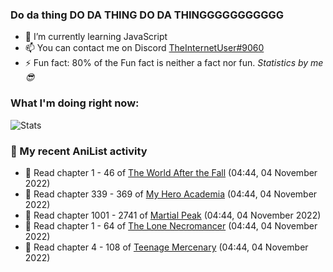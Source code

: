 ### Do da thing DO DA THING DO DA THINGGGGGGGGGGG

<!-- **TheInternetUser0/TheInternetUser0** is a ✨ _special_ ✨ repository because its `README.md` (this file) appears on your GitHub profile. -->


- 🌱 I’m currently learning JavaScript
- 📫 You can contact me on Discord [TheInternetUser#9060](https://discord.com/users/534117072796385300)
- ⚡ Fun fact: 80% of the Fun fact is neither a fact nor fun. _Statistics by me 😎_

### What I'm doing right now:
![Stats](https://discord.c99.nl/widget/theme-3/534117072796385300.png)

### 🌸 My recent AniList activity

<!-- ANILIST_ACTIVITY:start -->

-   📖 Read chapter 1 - 46 of [The World After the Fall](https://anilist.co/manga/144957) (04:44, 04 November 2022)
-   📖 Read chapter 339 - 369 of [My Hero Academia](https://anilist.co/manga/85486) (04:44, 04 November 2022)
-   📖 Read chapter 1001 - 2741 of [Martial Peak](https://anilist.co/manga/104494) (04:44, 04 November 2022)
-   📖 Read chapter 1 - 64 of [The Lone Necromancer](https://anilist.co/manga/139572) (04:44, 04 November 2022)
-   📖 Read chapter 4 - 108 of [Teenage Mercenary](https://anilist.co/manga/126297) (04:44, 04 November 2022)

<!-- ANILIST_ACTIVITY:end -->
